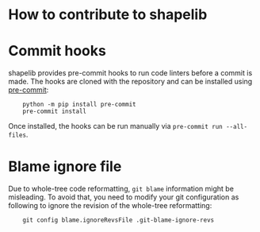 # How to contribute to shapelib

# Commit hooks

shapelib provides pre-commit hooks to run code linters before a commit is made. The
hooks are cloned with the repository and can be installed using
[pre-commit](https://pre-commit.com>):

```shell
    python -m pip install pre-commit
    pre-commit install
```

Once installed, the hooks can be run manually via ``pre-commit run --all-files``.

# Blame ignore file

Due to whole-tree code reformatting, ``git blame`` information might be
misleading. To avoid that, you need to modify your git configuration as following
to ignore the revision of the whole-tree reformatting:

```shell
    git config blame.ignoreRevsFile .git-blame-ignore-revs
```
